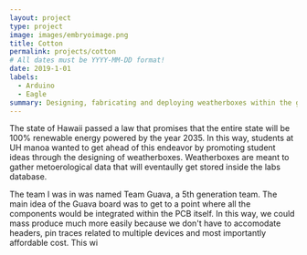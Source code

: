 ```yaml
---
layout: project
type: project
image: images/embryoimage.png
title: Cotton
permalink: projects/cotton
# All dates must be YYYY-MM-DD format!
date: 2019-1-01
labels:
  - Arduino
  - Eagle
summary: Designing, fabricating and deploying weatherboxes within the group Smart Campus Energy Lab.
---
```




The state of Hawaii passed a law that promises that the entire state will be 100% renewable energy powered by the year 2035. In this way, students at UH manoa wanted to get ahead of this endeavor by promoting student ideas through the designing of weatherboxes. Weatherboxes are meant to gather metoerological data that will eventaully get stored inside the labs database. 

The team I was in was named Team Guava, a 5th generation team. The main idea of the Guava board was to get to a point where all the components would be integrated within the PCB itself. In this way, we could mass produce much more easily because we don't have to accomodate headers, pin traces related to multiple devices and most importantly affordable cost. This wi

